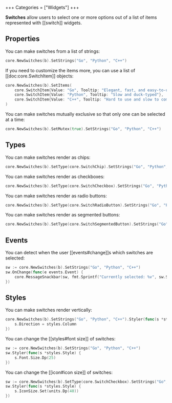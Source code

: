 +++
Categories = ["Widgets"]
+++

**Switches** allow users to select one or more options out of a list of items represented with [[switch]] widgets.

## Properties

You can make switches from a list of strings:

```Go
core.NewSwitches(b).SetStrings("Go", "Python", "C++")
```

If you need to customize the items more, you can use a list of [[doc:core.SwitchItem]] objects:

```Go
core.NewSwitches(b).SetItems(
    core.SwitchItem{Value: "Go", Tooltip: "Elegant, fast, and easy-to-use"},
    core.SwitchItem{Value: "Python", Tooltip: "Slow and duck-typed"},
    core.SwitchItem{Value: "C++", Tooltip: "Hard to use and slow to compile"},
)
```

You can make switches mutually exclusive so that only one can be selected at a time:

```Go
core.NewSwitches(b).SetMutex(true).SetStrings("Go", "Python", "C++")
```

## Types

You can make switches render as chips:

```Go
core.NewSwitches(b).SetType(core.SwitchChip).SetStrings("Go", "Python", "C++")
```

You can make switches render as checkboxes:

```Go
core.NewSwitches(b).SetType(core.SwitchCheckbox).SetStrings("Go", "Python", "C++")
```

You can make switches render as radio buttons:

```Go
core.NewSwitches(b).SetType(core.SwitchRadioButton).SetStrings("Go", "Python", "C++")
```

You can make switches render as segmented buttons:

```Go
core.NewSwitches(b).SetType(core.SwitchSegmentedButton).SetStrings("Go", "Python", "C++")
```

## Events

You can detect when the user [[events#change]]s which switches are selected:

```Go
sw := core.NewSwitches(b).SetStrings("Go", "Python", "C++")
sw.OnChange(func(e events.Event) {
    core.MessageSnackbar(sw, fmt.Sprintf("Currently selected: %v", sw.SelectedItems()))
})
```

## Styles

You can make switches render vertically:

```Go
core.NewSwitches(b).SetStrings("Go", "Python", "C++").Styler(func(s *styles.Style) {
    s.Direction = styles.Column
})
```

You can change the [[styles#font size]] of switches:

```Go
sw := core.NewSwitches(b).SetStrings("Go", "Python", "C++")
sw.Styler(func(s *styles.Style) {
    s.Font.Size.Dp(25)
})
```

You can change the [[icon#icon size]] of switches:

```Go
sw := core.NewSwitches(b).SetType(core.SwitchCheckbox).SetStrings("Go", "Python", "C++")
sw.Styler(func(s *styles.Style) {
    s.IconSize.Set(units.Dp(40))
})
```
